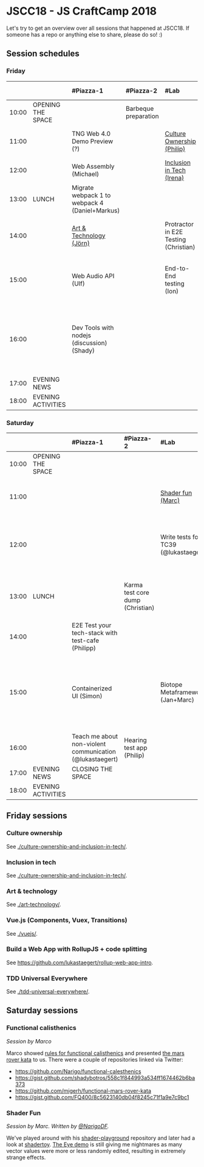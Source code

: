 # JSCC18 - JS CraftCamp 2018

Let's try to get an overview over all sessions that happened at JSCC18. If someone has a repo or anything else to share,
please do so! :)

## Session schedules

### Friday

|       |                    | #Piazza-1                                      | #Piazza-2            | #Lab                                             | #Workshop                                                                              | #Meeting                                                     | #Telko-1                                                 | #Blue                                                                                                             | #Senf                     | Somewhere else |
| :---- | :----------------- | :--------------------------------------------- | :------------------- | :----------------------------------------------- | :------------------------------------------------------------------------------------- | :----------------------------------------------------------- | :------------------------------------------------------- | :---------------------------------------------------------------------------------------------------------------- | :------------------------ | :------------- |
| 10:00 | OPENING THE SPACE  |                                                | Barbeque preparation |                                                  |                                                                                        |                                                              |                                                          |                                                                                                                   |                           |                |
| 11:00 |                    | TNG Web 4.0 Demo Preview (?)                   |                      | [Culture Ownership (Philip)](#culture-ownership) | Parcel (Jurek)                                                                         | Universal JavaScript pitfalls (Anna)                         |                                                          |                                                                                                                   | RegEx Crosswords (Marc)   |                |
| 12:00 |                    | Web Assembly (Michael)                         |                      | [Inclusion in Tech (Irena)](#inclusion-in-tech)  | GraphQL Apollo Client Offline (Andi)                                                   |                                                              |                                                          |                                                                                                                   |                           |                |
| 13:00 | LUNCH              | Migrate webpack 1 to webpack 4 (Daniel+Markus) |                      |                                                  | Programming for Kids (Florian)                                                         |                                                              |                                                          |                                                                                                                   |                           |                |
| 14:00 |                    | [Art & Technology (Jörn)](#art-technology)     |                      | Protractor in E2E Testing (Christian)            | Weird algebraic JS (as simple as possible) (Daniel)                                    | Home IOT (Martin)                                            |                                                          | Loops must die (Marco)                                                                                            |                           |                |
| 15:00 |                    | Web Audio API (Ulf)                            |                      | End-to-End testing (Ion)                         | [Vue.js (Components, Vuex, Transitions) (Vannsl)](#vue-js-components-vuex-transitions) | Use React as Configuration Tool (Philipp)                    | Performance of GIS Databases with Node.js (Aikos Polgár) | [Build a Web App with RollupJS + code splitting (@lukastaegert)](#build-a-web-app-with-rollupjs--code-splitting)  | The power of curry (Marc) |                |
| 16:00 |                    | Dev Tools with nodejs (discussion) (Shady)     |                      |                                                  | Web components from scratch (Wolfram)                                                  | [TDD Universal Everywhere (Tobi)](#tdd-universal-everywhere) |                                                          | Lessons learned in 6 years of building and running nodejs services in ultra-scalable environments (Markus Ziller) | Ramda (Marc)              |                |
| 17:00 | EVENING NEWS       |                                                |                      |                                                  |                                                                                        |                                                              |                                                          |                                                                                                                   |                           |                |
| 18:00 | EVENING ACTIVITIES |                                                |                      |                                                  |                                                                                        |                                                              |                                                          |                                                                                                                   |                           |                |

### Saturday

|       |                    | #Piazza-1                                                | #Piazza-2                        | #Lab                                 | #Workshop                                                                                      | #Meeting                              | #Telko-1                      | #Blue                                                          | #Senf        | Somewhere else                                       |
| :---- | :----------------- | :------------------------------------------------------- | :------------------------------- | :----------------------------------- | :--------------------------------------------------------------------------------------------- | :------------------------------------ | :---------------------------- | :------------------------------------------------------------- | :----------- | :--------------------------------------------------- |
| 10:00 | OPENING THE SPACE  |                                                          |                                  |                                      |                                                                                                |                                       |                               |                                                                |              |                                                      |
| 11:00 |                    |                                                          |                                  | [Shader fun (Marc)](#shader-fun)     | Frontend, backend in sync with Pact (David)                                                    | Folktale FP-library for JS (Sergii)   |                               | Yet another framework (Carlo)                                  |              | How to be a better software engineer (Samir)         |
| 12:00 |                    |                                                          |                                  | Write tests for TC39 (@lukastaegert) | Recognizing our potential for faster web (things) (Daniel)                                     | GraphQL wonderland (Robert / @lowsky) [Artikel in t3n - Download ](https://www.codecentric.de/publikation/schnittstellen-booster-graphql-als-alternative-zu-rest/) [Demo](https://coolboard.netlify.com) [Video course](https://www.packtpub.com/web-development/hands-application-building-graphql-video) |                               |                                                                |              | Blockchain (Jeff)                                    |
| 13:00 | LUNCH              |                                                          | Karma test core dump (Christian) |                                      | #jscc19 orga (Wolfram)                                                                         |                                       |                               |                                                                |              | JamStack? How to build static content pages (Robert) |
| 14:00 |                    | E2E Test your tech-stack with test-cafe (Philipp)        |                                  |                                      | Star a library (Andi)                                                                          |                                       |                               | [Functional calisthenics I (Marco)](#functional-calisthenics)  |              |                                                      |
| 15:00 |                    | Containerized UI (Simon)                                 |                                  | Biotope Metaframework (Jan+Marc)     | Show code and architecture of a large Angular app with live updated over websocket (Christian) | Apprenticeship program (Wolfram)      |                               | [Functional calisthenics II (Marco)](#functional-calisthenics) |              |                                                      |
| 16:00 |                    | Teach me about non-violent communication (@lukastaegert) | Hearing test app (Philip)        |                                      |                                                                                                | A new take on webcomponents (Marc)    | FP @ work discussion (Sergii) | Podcasts for developers (Anian)                                | HTTP2 (Ines) |                                                      |
| 17:00 | EVENING NEWS       | CLOSING THE SPACE                                        |                                  |                                      |                                                                                                |                                       |                               |                                                                |              |                                                      |
| 18:00 | EVENING ACTIVITIES |                                                          |                                  |                                      |                                                                                                |                                       |                               |                                                                |              |                                                      |

## Friday sessions

### Culture ownership

See [./culture-ownership-and-inclusion-in-tech/](./culture-ownership-and-inclusion-in-tech/).

### Inclusion in tech

See [./culture-ownership-and-inclusion-in-tech/](./culture-ownership-and-inclusion-in-tech/).

### Art & technology

See [./art-technology/](./art-technology/).

### Vue.js (Components, Vuex, Transitions)

See [./vuejs/](./vuejs/).

### Build a Web App with RollupJS + code splitting

See https://github.com/lukastaegert/rollup-web-app-intro.

### TDD Universal Everywhere

See [./tdd-universal-everywhere/](./tdd-universal-everywhere/).

## Saturday sessions

### Functional calisthenics

*Session by Marco*

Marco showed [rules for functional calisthenics](https://codurance.com/2017/10/12/functional-calisthenics/) and
presented [the mars rover kata](https://codurance.com/2017/11/16/katas-for-functional-calisthenics/) to us. There were
a couple of repositories linked via Twitter:

- https://github.com/Narigo/functional-calesthenics
- https://gist.github.com/shadybotros/558c1f844993a534ff1674462b6ba373
- https://github.com/migerh/functional-mars-rover-kata
- https://gist.github.com/FQ400/8c5623140db04f8245c71f1a9e7c9bc1

### Shader Fun

*Session by Marc.*
*Written by [@NarigoDF](https://twitter.com/NarigoDF).*

We've played around with his [shader-playground](https://github.com/SheepFromHeaven/shader-playground) repository and 
later had a look at [shadertoy](https://www.shadertoy.com/). [The Eye demo](https://www.shadertoy.com/view/MsKBDG) is 
still giving me nightmares as many vector values were more or less randomly edited, resulting in extremely strange 
effects.
